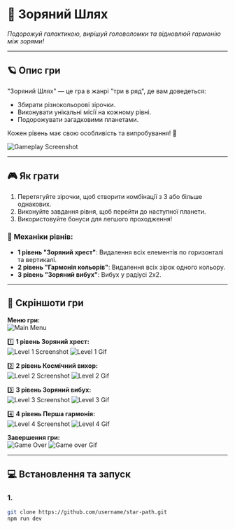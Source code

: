 # 🌟 **Зоряний Шлях**

_Подорожуй галактикою, вирішуй головоломки та відновлюй гармонію між зорями!_

---

## 🪐 **Опис гри**

"Зоряний Шлях" — це гра в жанрі "три в ряд", де вам доведеться:

- Збирати різнокольорові зірочки.
- Виконувати унікальні місії на кожному рівні.
- Подорожувати загадковими планетами.

Кожен рівень має свою особливість та випробування! 🚀

![Gameplay Screenshot](./public/img_readme/game.png)

---

## 🎮 **Як грати**

1. Перетягуйте зірочки, щоб створити комбінації з 3 або більше однакових.
2. Виконуйте завдання рівня, щоб перейти до наступної планети.
3. Використовуйте бонуси для легшого проходження!

### 🌟 **Механіки рівнів:**

- **1 рівень "Зоряний хрест"**: Видалення всіх елементів по горизонталі та вертикалі.
- **2 рівень "Гармонія кольорів"**: Видалення всіх зірок одного кольору.
- **3 рівень "Зоряний вибух"**: Вибух у радіусі 2x2.

---

## 📸 **Скріншоти гри**

**Меню гри:**  
![Main Menu](./public/img_readme/menu-start.png)

1️⃣ **1 рівень Зоряний хрест:**  
![Level 1 Screenshot](./public/img_readme/lev1.png)
![Level 1 Gif](./public/img_readme/lev1.gif)

2️⃣ **2 рівень Космічний вихор:**  
![Level 2 Screenshot](public/img_readme/lev2.png)
![Level 2 Gif](./public/img_readme/lev2.gif)

3️⃣ **3 рівень Зоряний вибух:**  
![Level 3 Screenshot](public/img_readme/lev3.png)
![Level 3 Gif](./public/img_readme/lev3.gif)

4️⃣ **4 рівень Перша гармонія:**  
![Level 4 Screenshot](public/img_readme/lev4.png)
![Level 4 Gif](./public/img_readme/lev4.gif)

**Завершення гри:**  
![Game Over](public/img_readme/game-over.png)
![Game over Gif](./public/img_readme/game-over.gif)

---

## 💻 **Встановлення та запуск**

### 1.

```bash
git clone https://github.com/username/star-path.git
npm run dev
```
